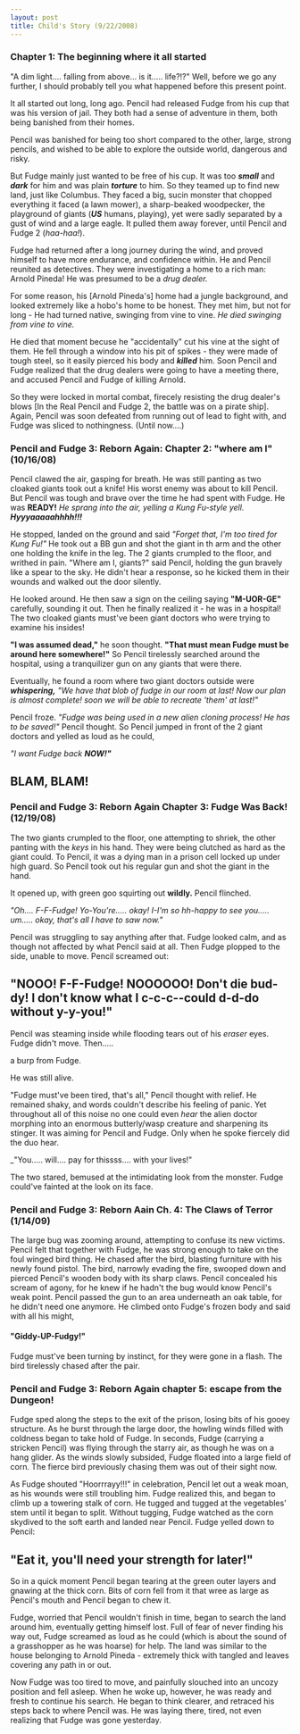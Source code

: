 ```yaml
---
layout: post
title: Child's Story (9/22/2008)
---
```


### Chapter 1: The beginning where it all started

"A dim light.... falling from above... is it..... life?!?" Well, before we go any further, I should probably tell you what happened before this present point.

It all started out long, long ago. Pencil had released Fudge from his cup that was his version of jail. They both had a sense of adventure in them, both being banished from their homes.

Pencil was banished for being too short compared to the other, large, strong pencils, and wished to be able to explore the outside world, dangerous and risky. 

But Fudge mainly just wanted to be free of his cup. It was too _**small**_ and _**dark**_ for him and was plain _**torture**_ to him. So they teamed up to find new land, just like Columbus. They faced a big, sucin monster that chopped everything it faced (a lawn mower), a sharp-beaked woodpecker, the playground of giants (_**US**_ humans, playing), yet were sadly separated by a gust of wind and a large eagle. It pulled them away forever, until Pencil and Fudge 2 (_haa-haa!_). 

Fudge had returned after a long journey during the wind, and proved himself to have more endurance, and confidence within. He and Pencil reunited as detectives. They were investigating a home to a rich man: Arnold Pineda! He was presumed to be a _drug dealer._

For some reason, his [Arnold Pineda's] home had a jungle background, and looked extremely like a hobo's home to be honest. They met him, but not for long - He had turned native, swinging from vine to vine. _He died swinging from vine to vine._

He died that moment becuse he "accidentally" cut his vine at the sight of them. He fell through a window into his pit of spikes - they were made of tough steel, so it easily pierced his body and _**killed**_ him. Soon Pencil and Fudge realized that the drug dealers were going to have a meeting there, and accused Pencil and Fudge of killing Arnold. 

So they were locked in mortal combat, firecely resisting the drug dealer's blows [In the Real Pencil and Fudge 2, the battle was on a pirate ship]. Again, Pencil was soon defeated from running out of lead to fight with, and Fudge was sliced to nothingness. (Until now....)

### Pencil and Fudge 3: Reborn Again: Chapter 2: "where am I" (10/16/08)

Pencil clawed the air, gasping for breath. He was still panting as two cloaked giants took out a knife! His worst enemy was about to kill Pencil. But Pencil was tough and brave over the time he had spent with Fudge. He was **READY!** 
_He sprang into the air, yelling a Kung Fu-style yell._ _**Hyyyaaaaahhhh!!!**_ 

He stopped, landed on the ground and said _"Forget that, I'm too tired for Kung Fu!"_ He took out a BB gun and shot the giant in th arm and the other one holding the knife in the leg. The 2 giants crumpled to the floor, and writhed in pain. "Where am I, giants?" said Pencil, holding the gun bravely like a spear to the sky. He didn't hear a response, so he kicked them in their wounds and walked out the door silently. 

He looked around. He then saw a sign on the ceiling saying **"M-UOR-GE"** carefully, sounding it out. Then he finally realized it - he was in a hospital! The two cloaked giants must've been giant doctors who were trying to examine his insides!

**"I was assumed dead,"** he soon thought. **"That must mean Fudge must be around here somewhere!"** So Pencil tirelessly searched around the hospital, using a tranquilizer gun on any giants that were there. 

Eventually, he found a room where two giant doctors outside were _**whispering,**_ _"We have that blob of fudge in our room at last! Now our plan is almost complete! soon we will be able to recreate 'them' at last!"_

Pencil froze. _"Fudge was being used in a new alien cloning process! He has to be saved!"_ Pencil thought. So Pencil jumped in front of the 2 giant doctors and yelled as loud as he could,

_"I want Fudge back_ _**NOW!"**_

## BLAM, BLAM!

### Pencil and Fudge 3: Reborn Again Chapter 3: Fudge Was Back! (12/19/08)

The two giants crumpled to the floor, one attempting to shriek, the other panting with the _keys_ in his hand. They were being clutched as hard as the giant could. To Pencil, it was a dying man in a prison cell locked up under high guard. So Pencil took out his regular gun and shot the giant in the hand.

It opened up, with green goo squirting out **wildly.** Pencil flinched.

_"Oh.... F-F-Fudge! Yo-You're..... okay! I-I'm so hh-happy to see you..... um..... okay, that's all I have to saw now."_

Pencil was struggling to say anything after that. Fudge looked calm, and as though not affected by what Pencil said at all. Then Fudge plopped to the side, unable to move. Pencil screamed out:

## "NOOO! F-F-Fudge! NOOOOOO! Don't die bud-dy! I don't know what I c-c-c--could d-d-do without y-y-you!"

Pencil was steaming inside while flooding tears out of his _eraser_ eyes. Fudge didn't move. Then..... 

a burp from Fudge. 

He was still alive.

"Fudge must've been tired, that's all," Pencil thought with relief. He remained shaky, and words couldn't describe his feeling of panic. Yet throughout all of this noise no one could even _hear_ the alien doctor morphing into an enormous butterly/wasp creature and sharpening its stinger. It was aiming for Pencil and Fudge. Only when he spoke fiercely did the duo hear.

_"You..... will.... pay for thissss.... with your lives!"

The two stared, bemused at the intimidating look from the monster. Fudge could've fainted at the look on its face.

### Pencil and Fudge 3: Reborn Aain Ch. 4: The Claws of Terror (1/14/09)

The large bug was zooming around, attempting to confuse its new victims. Pencil felt that together with Fudge, he was strong enough to take on the foul winged bird thing. He chased after the bird, blasting furniture with his newly found pistol. The bird, narrowly evading the fire, swooped down and pierced Pencil's wooden body with its sharp claws. Pencil concealed his scream of agony, for he knew if he hadn't the bug would know Pencil's weak point. Pencil passed the gun to an area underneath an oak table, for he didn't need one anymore. He climbed onto Fudge's frozen body and said with all his might,

#### "Giddy-UP-Fudgy!"

Fudge must've been turning by instinct, for they were gone in a flash. The bird tirelessly chased after the pair.

### Pencil and Fudge 3: Reborn Again chapter 5: escape from the Dungeon!

Fudge sped along the steps to the exit of the prison, losing bits of his gooey structure. As he burst through the large door, the howling winds filled with coldness began to take hold of Fudge. In seconds, Fudge (carrying a stricken Pencil) was flying through the starry air, as though he was on a hang glider. As the winds slowly subsided, Fudge floated into a large field of corn. The fierce bird previously chasing them was out of their sight now. 

As Fudge shouted "Hoorrrayy!!!" in celebration, Pencil let out a weak moan, as his wounds were still troubling him. Fudge realized this, and began to climb up a towering stalk of corn. He tugged and tugged at the vegetables' stem until it began to split. Without tugging, Fudge watched as the corn skydived to the soft earth and landed near Pencil. Fudge yelled down to Pencil:

## "Eat it, you'll need your strength for later!" 

So in a quick moment Pencil began tearing at the green outer layers and gnawing at the thick corn. Bits of corn fell from it that wree as large as Pencil's mouth and Pencil began to chew it. 

Fudge, worried that Pencil wouldn't finish in time, began to search the land around him, eventually getting himself lost. Full of fear of never finding his way out, Fudge screamed as loud as he could (which is about the sound of a grasshopper as he was hoarse) for help. The land was similar to the house belonging to Arnold Pineda - extremely thick with tangled and leaves covering any path in or out. 

Now Fudge was too tired to move, and painfully slouched into an uncozy position and fell asleep. When he woke up, however, he was ready and fresh to continue his search. He began to think clearer, and retraced his steps back to where Pencil was. He was laying there, tired, not even realizing that Fudge was gone yesterday.


